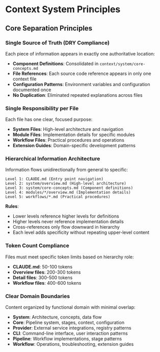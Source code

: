 # Context System Principles

## Core Separation Principles

### Single Source of Truth (DRY Compliance)
Each piece of information appears in exactly one authoritative location:
- **Component Definitions**: Consolidated in `context/system/core-concepts.md`
- **File References**: Each source code reference appears in only one context file
- **Configuration Patterns**: Environment variables and configuration documented once
- **No Duplication**: Eliminated repeated explanations across files

### Single Responsibility per File
Each file has one clear, focused purpose:
- **System Files**: High-level architecture and navigation
- **Module Files**: Implementation details for specific modules
- **Workflow Files**: Practical procedures and operations
- **Extension Guides**: Domain-specific development patterns

### Hierarchical Information Architecture
Information flows unidirectionally from general to specific:
```
Level 1: CLAUDE.md (Entry point navigation)
Level 2: system/overview.md (High-level architecture)
Level 3: system/core-concepts.md (Component definitions)
Level 4: modules/*/overview.md (Implementation details)
Level 5: workflows/*.md (Practical procedures)
```

**Rules**:
- Lower levels reference higher levels for definitions
- Higher levels never reference implementation details
- Cross-references only flow downward in hierarchy
- Each level adds specificity without repeating upper-level content

### Token Count Compliance
Files must meet specific token limits based on hierarchy role:
- **CLAUDE.md**: 50-100 tokens
- **Overview files**: 200-300 tokens
- **Detail files**: 300-500 tokens
- **Workflow files**: 400-600 tokens

### Clear Domain Boundaries
Content organized by functional domain with minimal overlap:
- **System**: Architecture, concepts, data flow
- **Core**: Pipeline system, stages, context, configuration
- **Provider**: External service integrations, registry patterns
- **CLI**: Command-line interface, user interaction patterns
- **Pipeline**: Workflow implementations, stage patterns
- **Workflow**: Operations, troubleshooting, extension guides
